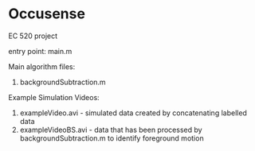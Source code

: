 # Occusense
EC 520 project

entry point: main.m

Main algorithm files:
1. backgroundSubtraction.m

Example Simulation Videos:
1. exampleVideo.avi - simulated data created by concatenating labelled data
2. exampleVideoBS.avi - data that has been processed by backgroundSubtraction.m to identify foreground motion
